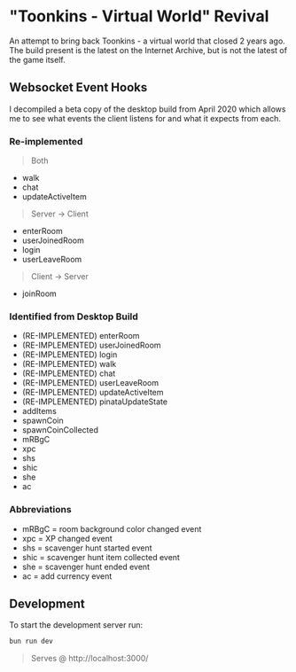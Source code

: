 # "Toonkins - Virtual World" Revival

An attempt to bring back Toonkins - a virtual world that closed 2 years ago. The build present is the latest on the Internet Archive, but is not the latest of the game itself.

## Websocket Event Hooks

I decompiled a beta copy of the desktop build from April 2020 which allows me to see what events the client listens for and what it expects from each.

### Re-implemented

> Both
- walk
- chat
- updateActiveItem

> Server -> Client
- enterRoom
- userJoinedRoom
- login
- userLeaveRoom

> Client -> Server
- joinRoom

### Identified from Desktop Build

- (RE-IMPLEMENTED) enterRoom
- (RE-IMPLEMENTED) userJoinedRoom
- (RE-IMPLEMENTED) login
- (RE-IMPLEMENTED) walk
- (RE-IMPLEMENTED) chat
- (RE-IMPLEMENTED) userLeaveRoom
- (RE-IMPLEMENTED) updateActiveItem
- (RE-IMPLEMENTED) pinataUpdateState
- addItems
- spawnCoin
- spawnCoinCollected
- mRBgC
- xpc
- shs
- shic
- she
- ac

### Abbreviations

- mRBgC = room background color changed event
- xpc = XP changed event
- shs = scavenger hunt started event
- shic = scavenger hunt item collected event
- she = scavenger hunt ended event
- ac = add currency event

## Development

To start the development server run:

```bash
bun run dev
```
> Serves @ http://localhost:3000/